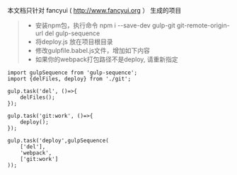 本文档只针对 fancyui ( http://www.fancyui.org ） 生成的项目
> * 安装npm包，执行命令   npm i --save-dev gulp-git git-remote-origin-url del gulp-sequence
> * 将deploy.js 放在项目根目录
> * 修改gulpfile.babel.js文件，增加如下内容
> * 如果你的webpack打包路径不是deploy, 请重新指定	

	import gulpSequence from 'gulp-sequence';
	import {delFiles, deploy} from './git';

	gulp.task('del', ()=>{
	    delFiles();
	});

	gulp.task('git:work', ()=>{
	    deploy();
	});

	gulp.task('deploy',gulpSequence(
	    ['del'],
	    'webpack',
	    ['git:work']
	));
